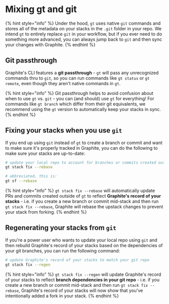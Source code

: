 # Mixing gt and git

{% hint style="info" %}
Under the hood, `gt` uses native `git` commands and stores all of the metadata on your stacks in the `.git` folder in your repo.  We intend `gt` to entirely replace `git` in your workflow, but if you ever need to do something more advanced, you can always jump back to `git` and then sync your changes with Graphite.
{% endhint %}

## Git passthrough

Graphite's CLI features a **git passthrough** - `gt` will pass any unrecognized commands thru to `git`, so you can run commands like `gt status` or `gt remote`, even though they aren't native commands in `gt`.

{% hint style="info" %}
Git passthrough helps to avoid confusion about when to use `gt` vs. `git` - you can (and should) use `gt` for everything! For commands like `gt branch` which differ from their git equivalents, we recommend using the `gt` version to automatically keep your stacks in sync.
{% endhint %}

## Fixing your stacks when you use `git`

If you end up using `git` instead of `gt` to create a branch or commit and want to make sure it's properly tracked in Graphite, you can do the following to make sure your stacks are up-to-date:

```bash
# update your local repo to account for branches or commits created outside of Graphite
gt stack fix --rebase

# abbreviated, this is:
gt sf --rebase
```

{% hint style="info" %}
`gt stack fix --rebase` will automatically update PRs and commits created outside of `gt` to reflect **Graphite's record of your stacks** - i.e. if you create a new branch or commit mid-stack and then run `gt stack fix --rebase`, Graphite will rebase the upstack changes to prevent your stack from forking.
{% endhint %}

## Regenerating your stacks from `git`

If you're a power user who wants to update your local repo using `git` and then rebuild Graphite's record of your stacks based on the dependencies of your git branches, you can run the following command:

```bash
# update Graphite's record of your stacks to match your git repo
gt stack fix --regen
```

{% hint style="info" %}
`gt stack fix --regen` will update Graphite's record of your stacks to reflect **branch dependencies in your git repo** - i.e. if you create a new branch or commit mid-stack and then run `gt stack fix --rebase`, Graphite's record of your stacks will now show that you've intentionally added a fork in your stack.
{% endhint %}
